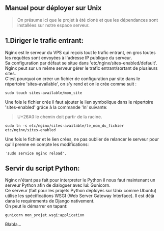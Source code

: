 ## Manuel pour déployer sur Unix
>On présume ici que le projet à été cloné et que les dépendances sont installées sur notre espace serveur.

## 1.Diriger le trafic entrant:

Nginx est le serveur du VPS qui reçois tout le trafic entrant, en gros toutes les requêtes sont envoyées à l'adresse IP publique du serveur.  
Sa configuration par défaut se situe dans 'etc/nginx/sites-enabled/default'.
Nginx peut sur un même serveur gérer le trafic entrant/sortant de plusieurs sites.  
C'est pourquoi on créer un fichier de configuration par site dans le répertoire 'sites-available', on s'y rend et on le crée comme suit :

	sudo touch sites-available/mon_site

Une fois le fichier crée il faut ajouter le lien symbolique dans le répertoire 'sites-enabled' grâce à la commande 'ln' suivante:
>U+26A0 le chemin doit partir de la racine.

	sudo ln -s etc/nginx/sites-available/le_nom_du_fichier etc/nginx/sites-enabled 

Une fois le fichier et le lien crées, ne pas oublier de relancer le serveur pour qu'il prenne en compte les modifications:

	'sudo service nginx reload'.

## Servir du script Python:

Nginx n'étant pas fait pour interpreter le Python il nous faut maintenant un serveur Python afin de dialoguer avec lui: Gunicorn.  
Ce serveur (fait pour les projets Python déployés sur Unix comme Ubuntu) utilise les spécifications WSGI (Web Server Gateway Interface). Il est déjà dans le requirements de Django nativement.  
On peut le démarrer en tapant:

	gunicorn mon_projet.wsgi:application

Blabla...